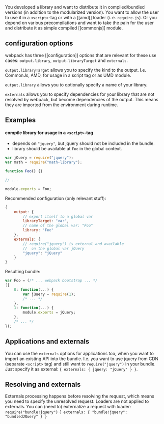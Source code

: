 You developed a library and want to distribute it in compiled/bundled versions (in addition to the modularized version). You want to allow the user to use it in a `<script>`-tag or with a [[amd]] loader (i. e. `require.js`). Or you depend on various precompilations and want to take the pain for the user and distribute it as simple compiled [[commonjs]] module.

## configuration options

webpack has three [[configuration]] options that are relevant for these use cases: `output.library`, `output.libraryTarget` and `externals`.

`output.libraryTarget` allows you to specify the kind to the output. I.e. CommonJs, AMD, for usage in a script tag or as UMD module.

`output.library` allows you to optionally specify a name of your library.

`externals` allows you to specify dependencies for your library that are not resolved by webpack, but become dependencies of the output. This means they are imported from the environment during runtime.

## Examples

#### compile library for usage in a `<script>`-tag

* depends on `"jquery"`, but jquery should not be included in the bundle.
* library should be available at `Foo` in the global context.

``` javascript
var jQuery = require("jquery");
var math = require("math-library");

function Foo() {}

// ...

module.exports = Foo;
```

Recommended configuration (only relevant stuff):

``` javascript
{
	output: {
		// export itself to a global var
		libraryTarget: "var",
		// name of the global var: "Foo"
		library: "Foo"
	},
	externals: {
		// require("jquery") is external and available
		//  on the global var jQuery
		"jquery": "jQuery"
	}
}
```

Resulting bundle:

``` javascript
var Foo = (/* ... webpack bootstrap ... */
({
	0: function(...) {
		var jQuery = require(1);
		/* ... */
	},
	1: function(...) {
		module.exports = jQuery;
	},
	/* ... */
});
```

## Applications and externals

You can use the `externals` options for applications too, when you want to import an existing API into the bundle. I.e. you want to use jquery from CDN (separate `<script>` tag) and still want to `require("jquery")` in your bundle. Just specify it as external: `{ externals: { jquery: "jQuery" } }`.

## Resolving and externals

Externals processing happens before resolving the request, which means you need to specify the unresolved request. Loaders are not applied to externals. You can (need to) externalize a request with loader: `require("bundle!jquery")` `{ externals: { "bundle!jquery": "bundledJQuery" } }`

